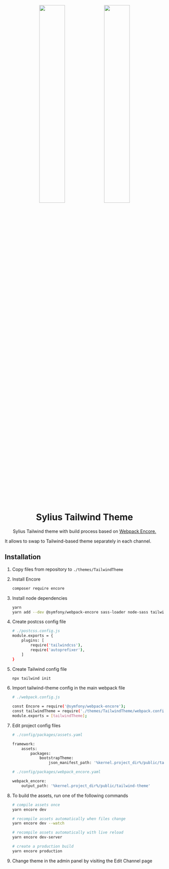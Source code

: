 <p align="center">
    <img width="40%" src="https://sylius.com/wp-content/uploads/2018/07/logowhite.jpg" />
    <img width="40%" src="https://i.imgur.com/EVV4jS8.png" />
    <h1 align="center">Sylius Tailwind Theme</h1>
    <p align="center">Sylius Tailwind theme with build process based on <a target="_blank" href="https://symfony.com/doc/current/frontend.html">Webpack Encore.</a></p>
    It allows to swap to Tailwind-based theme separately in each channel.
</p>

Installation
------------

1. Copy files from repository to `./themes/TailwindTheme`

2. Install Encore

    ```bash
    composer require encore
    ```
    
3. Install node dependencies

    ```bash
    yarn
    yarn add --dev @symfony/webpack-encore sass-loader node-sass tailwindcss autoprefixer postcss-loader webpack-notifier purgecss-webpack-plugin glob-all lodash path
    ```

4. Create postcss config file

    ```bash
    # ./postcss.config.js
    module.exports = {
        plugins: [
            require('tailwindcss'),
            require('autoprefixer'),
        ]
    }
    ```

4. Create Tailwind config file

    ```bash
    npx tailwind init
    ````

5. Import tailwind-theme config in the main webpack file

    ```bash
    # ./webpack.config.js
    
    const Encore = require('@symfony/webpack-encore');
    const tailwindTheme = require('./themes/TailwindTheme/webpack.config');
    module.exports = [tailwindTheme];
    ```

6. Edit project config files

    ```bash
    # ./config/packages/assets.yaml
    
    framework:
        assets:
            packages:
                bootstrapTheme:
                    json_manifest_path: '%kernel.project_dir%/public/tailwind-theme/manifest.json'  
    ```
    
    ```bash
    # ./config/packages/webpack_encore.yaml
    
    webpack_encore:
        output_path: '%kernel.project_dir%/public/tailwind-theme'
    ```

7. To build the assets, run one of the following commands

    ```bash
    # compile assets once
    yarn encore dev      
    
    # recompile assets automatically when files change
    yarn encore dev --watch
    
    # recompile assets automatically with live reload
    yarn encore dev-server
    
    # create a production build
    yarn encore production
    ```

8. Change theme in the admin panel by visiting the Edit Channel page